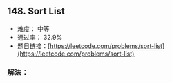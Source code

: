 ## 148. Sort List


- 难度： 中等
- 通过率： 32.9%
- 题目链接：[https://leetcode.com/problems/sort-list](https://leetcode.com/problems/sort-list)



### 解法：